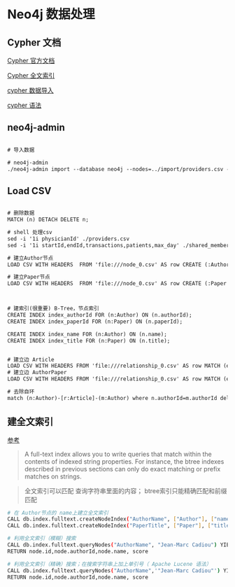 # Neo4j 数据处理

## Cypher 文档

[Cypher 官方文档](https://neo4j.com/docs/cypher-manual/4.1/administration/indexes-for-search-performance/#administration-indexes-search-performance)

[Cypher 全文索引](https://neo4j.com/docs/cypher-manual/4.1/administration/indexes-for-full-text-search/#administration-indexes-fulltext-search-query)


[cypher 数据导入](https://neo4j.com/developer/guide-import-csv/)

[cypher 语法](https://neo4j.com/docs/cypher-manual/4.1/syntax/#query-syntax)

## neo4j-admin
```html

# 导入数据

# neo4j-admin
./neo4j-admin import --database neo4j --nodes=../import/providers.csv --relationships=SHARE_MEMBER=../import/shared_members.csv

```


## Load CSV

```html

# 删除数据
MATCH (n) DETACH DELETE n;

# shell 处理csv
sed -i '1i physicianId' ./providers.csv
sed -i '1i startId,endId,transactions,patients,max_day' ./shared_members.csv

# 建立Author节点
LOAD CSV WITH HEADERS  FROM 'file:///node_0.csv' AS row CREATE (:Author {authorId:row.author_id,name:row.node,articles:row.articles,words:row.words,attribute:row.attribute});

# 建立Paper节点
LOAD CSV WITH HEADERS  FROM 'file:///node_0.csv' AS row CREATE (:Paper {paperId:row.paper_id,title:row.title,journal:row.journal,year:row.year,mdate:row.mdate,key:row.key,publtype:row.publtype,reviewid:row.reviewid,rating:row.rating});



# 建索引(很重要) B-Tree，节点索引
CREATE INDEX index_authorId FOR (n:Author) ON (n.authorId);
CREATE INDEX index_paperId FOR (n:Paper) ON (n.paperId);

CREATE INDEX index_name FOR (n:Author) ON (n.name);
CREATE INDEX index_title FOR (n:Paper) ON (n.title);


# 建立边 Article
LOAD CSV WITH HEADERS FROM 'file:///relationship_0.csv' AS row MATCH (e:Author {authorId: row.start}),(c:Author {authorId: row.end}) MERGE  (e)-[:Article { weight:toInteger(row.weight)}]-(c);
# 建立边 AuthorPaper
LOAD CSV WITH HEADERS FROM 'file:///relationship_0.csv' AS row MATCH (e:Author {authorId: row.author_id}),(c:Paper {paperId: row.paper_id}) MERGE  (e)-[:AuthorPaper]-(c);

# 去除自环
match (n:Author)-[r:Article]-(m:Author) where n.authorId=m.authorId delete r;

```

## 建全文索引

[参考](https://neo4j.com/docs/cypher-manual/4.1/administration/indexes-for-full-text-search/#administration-indexes-fulltext-search-query)

> A full-text index allows you to write queries that match within the contents of indexed string properties. 
>For instance, the btree indexes described in previous sections can only do exact matching or prefix matches on strings.

> 全文索引可以匹配 查询字符串里面的内容； btree索引只能精确匹配和前缀匹配

```bash
# 在 Author节点的 name上建立全文索引
CALL db.index.fulltext.createNodeIndex("AuthorName", ["Author"], ["name"])
CALL db.index.fulltext.createNodeIndex("PaperTitle", ["Paper"], ["title"])

# 利用全文索引（模糊）搜索
CALL db.index.fulltext.queryNodes("AuthorName", "Jean-Marc Cadiou") YIELD node, score
RETURN node.id,node.authorId,node.name, score

# 利用全文索引（精确）搜索；在搜索字符串上加上单引号（ Apache Lucene 语法）
CALL db.index.fulltext.queryNodes("AuthorName",'"Jean-Marc Cadiou"') YIELD node, score
RETURN node.id,node.authorId,node.name, score

```